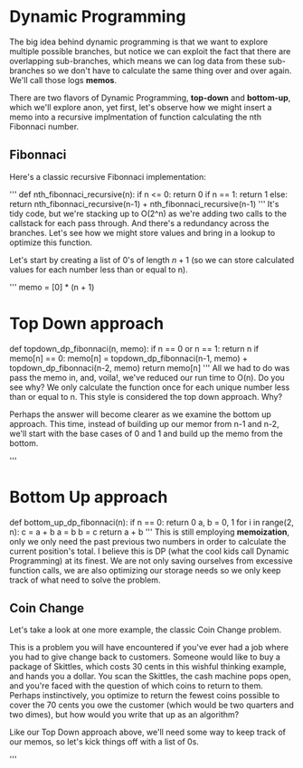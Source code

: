 # Dynamic Programming

The big idea behind dynamic programming is that we want to explore multiple possible
branches, but notice we can exploit the fact that there are overlapping sub-branches,
which means we can log data from these sub-branches so we don't have to calculate
the same thing over and over again. We'll call those logs **memos**.

There are two flavors of Dynamic Programming, **top-down** and **bottom-up**, which
we'll explore anon, yet first, let's observe how we might insert a memo into
a recursive implmentation of function calculating the nth Fibonnaci number.

## Fibonnaci

Here's a classic recursive Fibonnaci implementation:

'''
def nth_fibonnaci_recursive(n):
    if n <= 0: return 0
    if n == 1: return 1
    else: 
        return nth_fibonnaci_recursive(n-1) + nth_fibonnaci_recursive(n-1) 
'''
It's tidy code, but we're stacking up to O(2^n) as we're adding two calls to the
callstack for each pass through. And there's a redundancy across the branches.
Let's see how we might store values and bring in a lookup to optimize this function.

Let's start by creating a list of 0's of length $n + 1$ (so we can store calculated
values for each number less than or equal to n). 

'''
memo = [0] * (n + 1)

# Top Down approach
def topdown_dp_fibonnaci(n, memo):
    if n == 0 or n == 1: return n
    if memo[n] == 0:
        memo[n] = topdown_dp_fibonnaci(n-1, memo) + topdown_dp_fibonnaci(n-2, memo)
    return memo[n]
'''
All we had to do was pass the memo in, and, voila!, we've reduced our run time
to O(n). Do you see why? We only calculate the function once for each unique 
number less than or equal to n. This style is considered the top down approach.
Why? 

Perhaps the answer will become clearer as we examine the bottom up approach. This 
time, instead of building up our memor from n-1 and n-2, we'll start with the base
cases of 0 and 1 and build up the memo from the bottom.

'''
# Bottom Up approach
def bottom_up_dp_fibonnaci(n):
    if n == 0: return 0
    a, b = 0, 1
    for i in range(2, n):
        c = a + b
        a = b
        b = c
    return a + b
'''
This is still employing **memoization**, only we only need the past previous
two numbers in order to calculate the current position's total. I believe this 
is DP (what the cool kids call Dynamic Programming) at its finest. We are not
only saving ourselves from excessive function calls, we are also optimizing our
storage needs so we only keep track of what need to solve the problem.

## Coin Change

Let's take a look at one more example, the classic Coin Change problem. 

This is a problem you will have encountered if you've ever had a job where you
had to give change back to customers. Someone would like to buy a package of Skittles,
which costs 30 cents in this wishful thinking example, and hands you a dollar. You
scan the Skittles, the cash machine pops open, and you're faced with the question
of which coins to return to them. Perhaps instinctively, you optimize to return the
fewest coins possible to cover the 70 cents you owe the customer (which would be
two quarters and two dimes), but how would you write that up as an algorithm?

Like our Top Down approach above, we'll need some way to keep track of our memos,
so let's kick things off with a list of 0s.

'''





